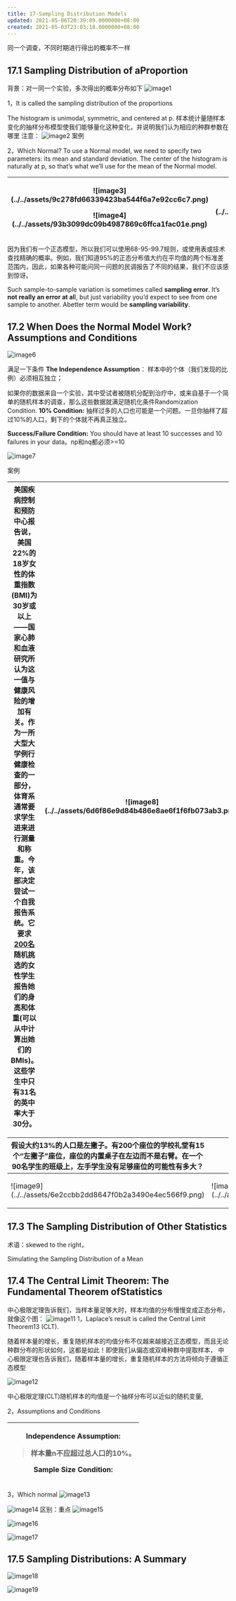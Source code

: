```yaml
---
title: 17-Sampling Distribution Models
updated: 2021-05-06T20:39:09.0000000+08:00
created: 2021-05-03T23:03:18.0000000+08:00
---
```


同一个调查，不同时期进行得出的概率不一样

## 17.1 Sampling Distribution of aProportion
背景：对一同一个实验，多次得出的概率分布如下
![image1](../../assets/bbe4b3543cf744809a186a2ecf40da0a.png)

1，It is called the sampling distribution of the proportions

The histogram is unimodal, symmetric, and centered at p.
样本统计量随样本变化的抽样分布模型使我们能够量化这种变化，并说明我们认为相应的种群参数在哪里
注意：
![image2](../../assets/a52e8569807b4920939427d954402241.png)
案例

2，Which Normal?
To use a Normal model, we need to specify two parameters: its mean and standard deviation.
The center of the histogram is naturally at p, so that’s what we’ll use for the mean of
the Normal model.
<table>
<colgroup>
<col style="width: 49%" />
<col style="width: 50%" />
</colgroup>
<thead>
<tr class="header">
<th><p>![image3](../../assets/9c278fd66339423ba544f6a7e92cc6c7.png)</p>
<p>![image4](../../assets/93b3099dc09b4987869c6ffca1fac01e.png)</p>
<p></p></th>
<th><p>![image5](../../assets/de07171360644e8d9d8104015889ee2f.png)</p>
<p></p></th>
</tr>
</thead>
<tbody>
</tbody>
</table>

因为我们有一个正态模型，所以我们可以使用68-95-99.7规则，或使用表或技术查找精确的概率。例如，我们知道95%的正态分布值大约在平均值的两个标准差范围内，因此，如果各种可能问同一问题的民调报告了不同的结果，我们不应该感到惊讶。

Such sample-to-sample variation is sometimes called **sampling error**. It’s **not really an error at al**l, but just variability you’d expect to see from one sample to another.
Abetter term would be **sampling variability**.

## 17.2 When Does the Normal Model Work? Assumptions and Conditions

![image6](../../assets/557fd1e7703d425eaaed0f57ef451b92.png)

满足一下条件
**The Independence Assumption**：
样本中的个体（我们发现的比例）必须相互独立；

如果你的数据来自一个实验，其中受试者被随机分配到治疗中，或来自基于一个简单的随机样本的调查，那么这些数据就满足随机化条件Randomization Condition.
**10% Condition:**
抽样过多的人口也可能是一个问题。一旦你抽样了超过10%的人口，剩下的个体就不再真正独立。

**Success/Failure Condition:**
You should have at least 10 successes and 10 failures in your data。np和nq都必须\>=10

![image7](../../assets/f41c4632ee66417b981489cec9abf559.png)

案例
<table>
<colgroup>
<col style="width: 13%" />
<col style="width: 86%" />
</colgroup>
<thead>
<tr class="header">
<th>美国疾病控制和预防中心报告说，美国22%的18岁女性的体重指数(BMI)为30岁或以上——国家心肺和血液研究所认为这一值与健康风险的增加有关。作为一所大型大学例行健康检查的一部分，体育系通常要求学生进来进行测量和称重。今年，该部决定尝试一个自我报告系统。它要求<u>200名</u>随机挑选的女性学生报告她们的身高和体重(可以从中计算出她们的BMIs)。这些学生中只有31名的英中率大于30分。</th>
<th><p>![image8](../../assets/6d6f86e9d84b486e8ae6f1f6fb073ab3.png)</p>
<p></p></th>
</tr>
</thead>
<tbody>
</tbody>
</table>

<table>
<colgroup>
<col style="width: 50%" />
<col style="width: 49%" />
</colgroup>
<thead>
<tr class="header">
<th>假设大约13%的人口是左撇子。有200个座位的学校礼堂有15个“左撇子”座位，座位的内置桌子在左边而不是右臂。在一个90名学生的班级上，左手学生没有足够座位的可能性有多大？</th>
<th><p></p>
<p></p>
<p></p>
<p></p>
<p></p>
<p></p></th>
</tr>
</thead>
<tbody>
<tr class="odd">
<td><p>![image9](../../assets/6e2ccbb2dd8647f0b2a3490e4ec566f9.png)</p>
<p></p></td>
<td><p>![image10](../../assets/913df7f6f4b24b2c92878e9c17e5550c.png)</p>
<p></p></td>
</tr>
</tbody>
</table>

## 17.3 The Sampling Distribution of Other Statistics

术语：skewed to the right，

Simulating the Sampling Distribution of a Mean

## 17.4 The Central Limit Theorem: The Fundamental Theorem ofStatistics
中心极限定理告诉我们，当样本量足够大时，样本均值的分布慢慢变成正态分布，就像这个图：
![image11](../../assets/10567b6f439e4be3a9982f91cefe73ee.png)
1，Laplace’s result is called the Central Limit Theorem13 (CLT).

随着样本量的增长，重复随机样本的均值分布不仅越来越接近正态模型，而且无论种群分布的形状如何，这都是如此！即使我们从偏态或双峰种群中提取样本，
中心极限定理也告诉我们，随着样本量的增长，重复随机样本的方法将倾向于遵循正态模型

![image12](../../assets/44e129fd3dac4cfe8313d182d2259b62.png)

中心极限定理(CLT)随机样本的均值是一个抽样分布可以近似的随机变量,

2，Assumptions and Conditions
<table>
<colgroup>
<col style="width: 100%" />
</colgroup>
<thead>
<tr class="header">
<th><p>Independence Assumption:</p>
<blockquote>
<p>样本量n不应超过总人口的10%。</p>
</blockquote>
<p>Sample Size Condition:</p></th>
</tr>
</thead>
<tbody>
</tbody>
</table>

3，Which normal
![image13](../../assets/1cfc0f4c8d244a699e60e286f5a94dd9.png)

![image14](../../assets/d8bd453314be45bba5577ecd2541d5b2.png)
区别：重点
![image15](../../assets/afbe95be89404ac9be77e69a7644b468.png)

![image16](../../assets/1b79794590394ff6a3b1a71c8be2e5d5.png)

![image17](../../assets/dfe3c4e819f24a4b8b867669fc080f15.png)

## 17.5 Sampling Distributions: A Summary
![image18](../../assets/bcc07fa765714244bedc0945c3077e5d.png)

![image19](../../assets/daf75b0ab5a64ae68bcacaade6f4bd8b.png)

